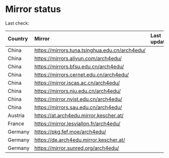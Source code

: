 <script src="./time.js"></script>
# Mirror status
Last check: <script type="text/javascript">localize(1732076855.8992023);</script>

|Country|Mirror|Last update|
|:------|:-----|:----------|
|China|https://mirrors.tuna.tsinghua.edu.cn/arch4edu/|<script type="text/javascript">localize(1732041759);</script>|
|China|https://mirrors.aliyun.com/arch4edu/|<script type="text/javascript">localize(1732041759);</script>|
|China|https://mirrors.bfsu.edu.cn/arch4edu/|<script type="text/javascript">localize(1732041759);</script>|
|China|https://mirrors.cernet.edu.cn/arch4edu/|<script type="text/javascript">localize(1732041759);</script>|
|China|https://mirror.iscas.ac.cn/arch4edu/|<script type="text/javascript">localize(1732041759);</script>|
|China|https://mirrors.nju.edu.cn/arch4edu/|<script type="text/javascript">localize(1731998723);</script>|
|China|https://mirror.nyist.edu.cn/arch4edu/|<script type="text/javascript">localize(1732041759);</script>|
|China|https://mirrors.sau.edu.cn/arch4edu/|<script type="text/javascript">localize(1729319991);</script>|
|Austria|https://at.arch4edu.mirror.kescher.at/|<script type="text/javascript">localize(1732041759);</script>|
|France|https://mirror.lesviallon.fr/arch4edu/|<script type="text/javascript">localize(1732041759);</script>|
|Germany|https://pkg.fef.moe/arch4edu/|<script type="text/javascript">localize(1732041759);</script>|
|Germany|https://de.arch4edu.mirror.kescher.at/|<script type="text/javascript">localize(1732041759);</script>|
|Germany|https://mirror.sunred.org/arch4edu/|<script type="text/javascript">localize(1732041759);</script>|

<script src="./tablefilter/tablefilter.js"></script>
<script src="./table.js"></script>